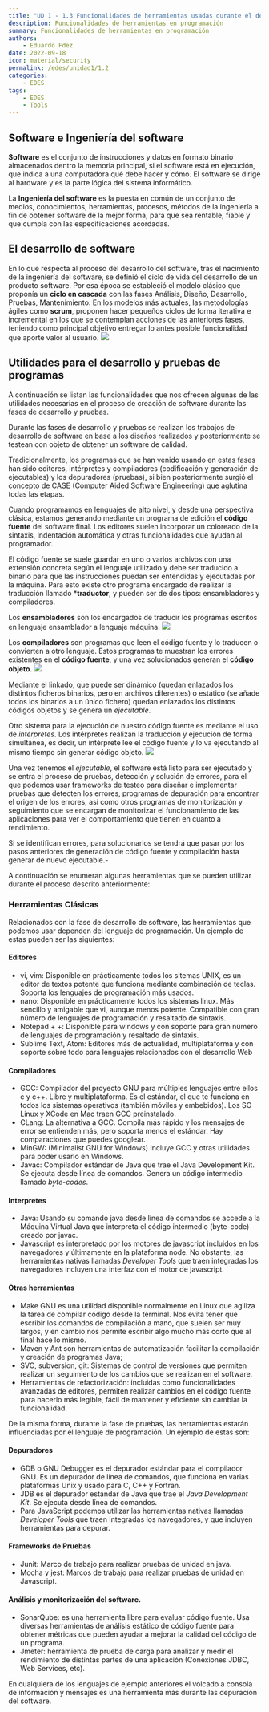 ```yaml
---
title: "UD 1 - 1.3 Funcionalidades de herramientas usadas durante el desarrollo de software"
description: Funcionalidades de herramientas en programación
summary: Funcionalidades de herramientas en programación
authors:
    - Eduardo Fdez
date: 2022-09-18
icon: material/security
permalink: /edes/unidad1/1.2
categories:
    - EDES
tags:
    - EDES
    - Tools
---
```


## Software e Ingeniería del software

**Software** es el conjunto de instrucciones y datos en formato binario almacenados dentro la memoria principal, si el software está en ejecución, que indica a una computadora qué debe hacer y cómo. El software se dirige al hardware y es la parte lógica del sistema informático.

La **Ingeniería del software** es la puesta en común de un conjunto de medios, conocimientos, herramientas, procesos, métodos de la ingeniería a fin de obtener software de la mejor forma, para que sea rentable, fiable y que cumpla con las especificaciones acordadas.

## El desarrollo de software
En lo que respecta al proceso del desarrollo del software, tras el nacimiento de la ingeniería del software, se definió el ciclo de vida del desarrollo de un producto software. Por esa época se estableció el modelo clásico que proponía un **ciclo en cascada** con las fases Análisis, Diseño, Desarrollo, Pruebas, Mantenimiento. En los modelos más actuales, las metodologías ágiles como **scrum**, proponen hacer pequeños ciclos de forma iterativa e incremental en los que se contemplan acciones de las anteriores fases, teniendo como principal objetivo entregar lo antes posible funcionalidad que aporte valor al usuario.
![](assets/EDES-U1-ProcesoDesarrollo.png)

## Utilidades para el desarrollo y pruebas de programas
A continuación se listan las funcionalidades que nos ofrecen algunas de las utilidades necesarias en el proceso de creación de software durante las fases de desarrollo y pruebas.

Durante las fases de desarrollo y pruebas se realizan los trabajos de desarrollo de software en base a los diseños realizados y posteriormente se testean con objeto de obtener un software de calidad.

Tradicionalmente, los programas que se han venido usando en estas fases han sido editores, intérpretes y compiladores (codificación y generación de ejecutables) y los depuradores (pruebas), si bien posteriormente surgió el concepto de CASE (Computer Aided Software Engineering) que aglutina todas las etapas.

Cuando programamos en lenguajes de alto nivel, y desde una perspectiva clásica, estamos generando mediante un programa de edición el **código fuente** del software final. Los editores suelen incorporar un coloreado de la sintaxis, indentación automática y otras funcionalidades que ayudan al programador.

El código fuente se suele guardar en uno o varios archivos con una extensión concreta según el lenguaje utilizado y debe ser traducido a binario para que las instrucciones puedan ser entendidas y ejecutadas por la máquina. Para esto existe otro programa encargado de realizar la traducción llamado ***traductor**, y pueden ser de dos tipos: ensambladores y compiladores.

Los **ensambladores** son los encargados de traducir los programas escritos en lenguaje ensamblador a lenguaje máquina.
![](assets/EDES-U1-Ensamblador.png)

Los **compiladores** son programas que leen el código fuente y lo traducen o convierten a otro lenguaje. Estos programas te muestran los errores existentes en el **código fuente**, y una vez solucionados generan el **código objeto**.
![](assets/EDES-U1-Compilador.png)

Mediante el linkado, que puede ser dinámico (quedan enlazados los distintos ficheros binarios, pero en archivos diferentes) o estático (se añade todos los binarios a un único fichero) quedan enlazados los distintos códigos objetos y se genera un *ejecutable*.

Otro sistema para la ejecución de nuestro código fuente es mediante el uso de *intérpretes*. Los intérpretes realizan la traducción y ejecución de forma simultánea, es decir, un intérprete lee el código fuente y lo va ejecutando al mismo tiempo sin generar código objeto.
![](assets/EDES-U1-Interprete.png)

Una vez tenemos el *ejecutable*, el software está listo para ser ejecutado y se entra el proceso de pruebas, detección y solución de errores, para el que podemos usar frameworks de testeo para diseñar e implementar pruebas que detecten los errores, programas de depuración para encontrar el origen de los errores, así como otros programas de monitorización y seguimiento que se encargan de monitorizar el funcionamiento de las aplicaciones para ver el comportamiento que tienen en cuanto a rendimiento. 

Si se identifican errores, para solucionarlos se tendrá que pasar por los pasos anteriores de generación de código fuente y compilación hasta generar de nuevo ejecutable.-

A continuación se enumeran algunas herramientas que se pueden utilizar durante el proceso descrito anteriormente:

### Herramientas Clásicas

Relacionados con la fase de desarrollo de software, las herramientas que podemos usar dependen del lenguaje de programación.  Un ejemplo de estas pueden ser las  siguientes:

#### Editores

* vi, vim: Disponible en prácticamente todos los sitemas UNIX, es un editor de textos potente que funciona mediante combinación de teclas. Soporta los lenguajes de programación más usados.
* nano: Disponible en prácticamente todos los sistemas linux. Más sencillo y amigable que vi, aunque menos potente. Compatible con gran número de lenguajes de programación y resaltado de sintaxis.
* Notepad + +: Disponible para windows y con soporte para gran número de lenguajes de programación y resaltado de sintaxis.
* Sublime Text, Atom: Editores más de actualidad, multiplataforma y con soporte sobre todo para lenguajes relacionados con el desarrollo Web

#### Compiladores

* GCC: Compilador del proyecto GNU para múltiples lenguajes entre ellos c y c++. Libre y multiplataforma. Es el estándar, el que te funciona en todos los sistemas operativos (también móviles y embebidos). Los SO Linux y XCode en Mac traen GCC preinstalado.
* CLang: La alternativa a GCC. Compila más rápido y los mensajes de error se entienden más, pero soporta menos el estándar. Hay comparaciones que puedes googlear.
* MinGW: (Minimalist GNU for Windows) Incluye GCC y otras utilidades para poder usarlo en Windows.
* Javac: Compilador estándar de Java que trae el Java Development Kit. Se ejecuta desde línea de comandos. Genera un código intermedio llamado *byte-codes*.

#### Interpretes

* Java: Usando su comando java desde línea de comandos se accede a la Máquina Virtual Java que interpreta el código intermedio (byte-code) creado por javac.
* Javascript es interpretado por los motores de javascript incluidos en los navegadores y últimamente en la plataforma node. No obstante, las herramientas nativas llamadas *Developer Tools* que traen integradas los navegadores incluyen una interfaz con el motor de javascript.

#### Otras herramientas

* Make GNU es una utilidad disponible normalmente en Linux que agiliza la tarea de compilar código desde la terminal. Nos evita tener que escribir los comandos de compilación a mano, que suelen ser muy largos, y en cambio nos permite escribir algo mucho más corto que al final hace lo mismo.
* Maven y Ant son herramientas de automatización facilitar la compilación y creación de programas Java;
* SVC, subversion, git: Sistemas de control de versiones que permiten realizar un seguimiento de los cambios que se realizan en el software.
* Herramientas de refactorización: incluidas como funcionalidades avanzadas de editores, permiten realizar cambios en el código fuente para hacerlo más legible, fácil de mantener y eficiente sin cambiar la funcionalidad.

De la misma forma, durante la fase de pruebas, las herramientas estarán influenciadas por el lenguaje de programación. Un ejemplo de estas son:

#### Depuradores

* GDB o GNU Debugger es el depurador estándar para el compilador GNU. Es un depurador de línea de comandos, que funciona en varias plataformas Unix y usado para C, C++ y Fortran.
* JDB es el depurador estándar de Java que trae el *Java Development Kit*. Se ejecuta desde línea de comandos.
* Para JavaScript podemos utilizar las herramientas nativas llamadas *Developer Tools* que traen integradas los navegadores, y que incluyen herramientas para depurar.

#### Frameworks de Pruebas
* Junit: Marco de trabajo para realizar pruebas de unidad en java.
* Mocha y jest: Marcos de trabajo para realizar pruebas de unidad en Javascript.

#### Análisis y monitorización del software.
* SonarQube: es una herramienta libre para evaluar código fuente. Usa diversas herramientas de análisis estático de código fuente para obtener métricas que pueden ayudar a mejorar la calidad del código de un programa.
* Jmeter: herramienta de prueba de carga para analizar y medir el rendimiento de distintas partes de una aplicación (Conexiones JDBC, Web Services, etc).

En cualquiera de los lenguajes de ejemplo anteriores el volcado a consola de información y mensajes es una herramienta más durante las depuración del software.


